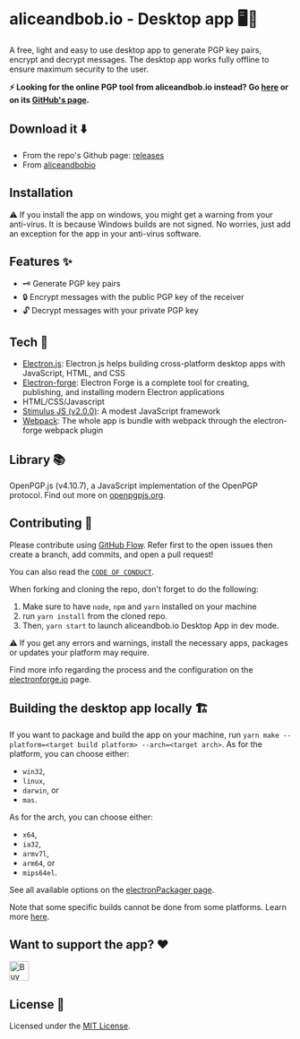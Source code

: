 # aliceandbob.io - Desktop app 🖥️🔐

A free, light and easy to use desktop app to generate PGP key pairs, encrypt and decrypt messages. The desktop app works fully offline to ensure maximum security to the user.

**⚡ Looking for the online PGP tool from aliceandbob.io instead? Go [here](https://aliceandbob.io/online-pgp-tool) or on its [GitHub's page](https://github.com/aliceandbob-io/aliceandbob).**

## Download it ⬇️

- From the repo's Github page: [releases]( https://www.electronjs.org/apps/aliceandbob-io)
- From [aliceandbobio](https://aliceandbob.io/)

## Installation

⚠️ If you install the app on windows, you might get a warning from your anti-virus. It is because Windows builds are not signed. No worries, just add an exception for the app in your anti-virus software.

## Features ✨

- 🗝️ Generate PGP key pairs
- 🔒 Encrypt messages with the public PGP key of the receiver
- 🔓 Decrypt messages with your private PGP key

## Tech 🔧

- [Electron.js](https://www.electronjs.org/): Electron.js helps building cross-platform desktop apps with JavaScript, HTML, and CSS
- [Electron-forge](https://www.electronforge.io/): Electron Forge is a complete tool for creating, publishing, and installing modern Electron applications
- HTML/CSS/Javascript
- [Stimulus JS (v2.0.0)](https://stimulus.hotwire.dev/): A modest JavaScript framework
- [Webpack](https://webpack.js.org/): The whole app is bundle with webpack through the electron-forge webpack plugin

## Library 📚

OpenPGP.js (v4.10.7), a JavaScript implementation of the OpenPGP protocol. Find out more on [openpgpjs.org](https://openpgpjs.org/).

## Contributing 🍰

Please contribute using [GitHub Flow](https://guides.github.com/introduction/flow). Refer first to the open issues then create a branch, add commits, and open a pull request!

You can also read the [`CODE OF CONDUCT`](CODE_OF_CONDUCT.md).

When forking and cloning the repo, don't forget to do the following:
1. Make sure to have `node`, `npm` and `yarn` installed on your machine
2. run `yarn install` from the cloned repo.
3. Then, `yarn start` to launch aliceandbob.io Desktop App in dev mode.

⚠️ If you get any errors and warnings, install the necessary apps, packages or updates your platform may require.

Find more info regarding the process and the configuration on the [electronforge.io](https://www.electronforge.io/) page.

## Building the desktop app locally 🏗️

If you want to package and build the app on your machine, run `yarn make --platform=<target build platform> --arch=<target arch>`.
As for the platform, you can choose either:
- `win32`,
- `linux`,
- `darwin`, or
- `mas`.

As for the arch, you can choose either:
- `x64`,
- `ia32`,
- `armv7l`,
- `arm64`, or
- `mips64el`.

See all available options on the [electronPackager page](https://electron.github.io/electron-packager/master/interfaces/electronpackager.options.html).

Note that some specific builds cannot be done from some platforms. Learn more [here](https://www.electronforge.io/config/makers).

## Want to support the app? ❤️

<a href="https://www.buymeacoffee.com/aliceandbobio" target="_blank"><img src="https://cdn.buymeacoffee.com/buttons/v2/default-yellow.png" alt="Buy Me A Coffee" height="35"/></a>

## License 📄

Licensed under the [MIT License](LICENSE.md).
